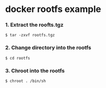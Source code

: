 # docker rootfs example

### 1. Extract the roofts.tgz
```
$ tar -zxvf rootfs.tgz
```

### 2. Change directory into the rootfs 
```
$ cd rootfs
```  


### 3. Chroot into the rootfs
```
$ chroot . /bin/sh

```
